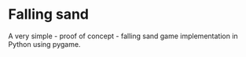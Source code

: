 
# Falling sand

A very simple - proof of concept - falling sand game implementation in Python
using pygame.

